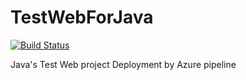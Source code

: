 # TestWebForJava

[![Build Status](https://kenttian.visualstudio.com/Github-Project/_apis/build/status/KentTain.TestWebForJava?branchName=master)](https://kenttian.visualstudio.com/Github-Project/_build/latest?definitionId=5&branchName=master)

Java's Test Web project Deployment by Azure pipeline 
